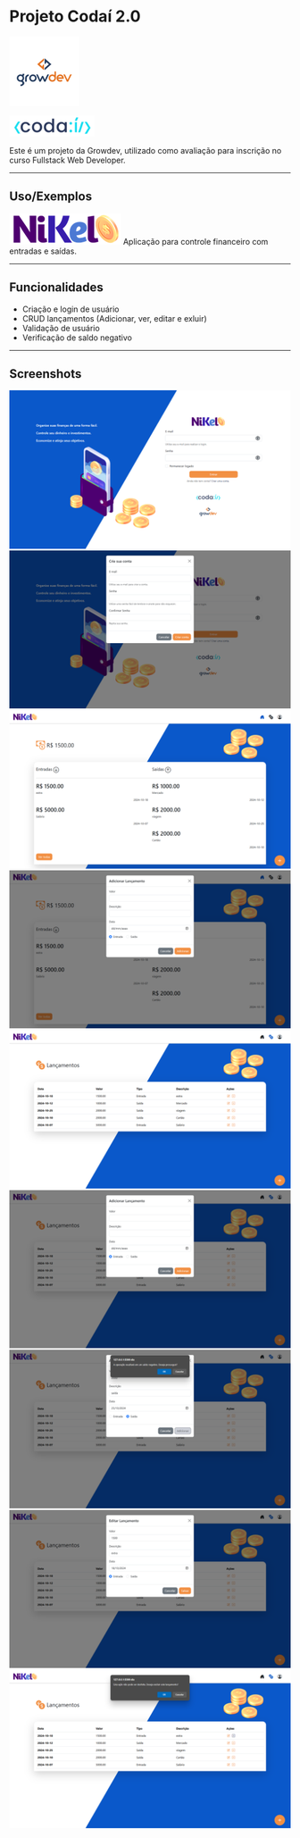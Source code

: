 # Projeto Codaí 2.0

![Growdev](./public/assets/images/growdev-logo.png)

![Codaí](./public/assets/images/codai-logo.png)

Este é um projeto da Growdev, utilizado como avaliação para inscrição no curso Fullstack Web Developer.

---

## Uso/Exemplos

![Nikel](./public/assets/images/nikel-logo.png)
Aplicação para controle financeiro com entradas e saídas.

---

## Funcionalidades

- Criação e login de usuário
- CRUD lançamentos (Adicionar, ver, editar e exluir)
- Validação de usuário
- Verificação de saldo negativo

---

## Screenshots

![Tela de Login](./public/assets/preview/login.png)
![Tela de Cadastro](./public/assets/preview/signup.png)
![Tela Inicial](./public/assets/preview/home.png)
![Adicionar Lançamento](./public/assets/preview/home_add.png)
![Transações](./public/assets/preview/transactions.png)
![Adicionar Transação](./public/assets/preview/transactions_add.png)
![Confirmação de Exclusão](./public/assets/preview/confirm.png)
![Editar Transação](./public/assets/preview/transactions_edit.png)
![Excluir Transação](./public/assets/preview/transactions_delete.png)
